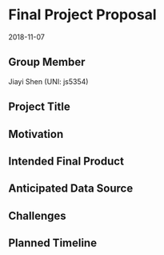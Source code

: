 Final Project Proposal
================
2018-11-07

Group Member
------------

Jiayi Shen (UNI: js5354)

Project Title
-------------

Motivation
----------

Intended Final Product
----------------------

Anticipated Data Source
-----------------------

Challenges
----------

Planned Timeline
----------------
